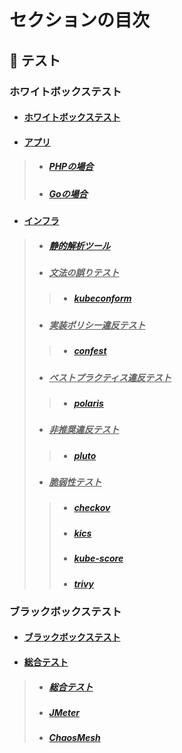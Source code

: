 

# セクションの目次

## 🧪 テスト

### ホワイトボックステスト

* #### [︎ホワイトボックステスト](https://hiroki-it.github.io/tech-notebook/testing/testing_whitebox.html)
* #### <u>アプリ</u>
> * ##### [︎PHPの場合](https://hiroki-it.github.io/tech-notebook/testing/testing_whitebox_application_php.html)
> * ##### [︎Goの場合](https://hiroki-it.github.io/tech-notebook/testing/testing_whitebox_application_go.html)
* #### <u>インフラ</u>
> * ##### [静的解析ツール](https://hiroki-it.github.io/tech-notebook/testing/testing_whitebox_infrastructure_linter.html)
> * ##### <u>文法の誤りテスト</u>
> > * ##### [kubeconform](https://hiroki-it.github.io/tech-notebook/testing/testing_whitebox_infrastructure_linter_kubeconform.html)
> * ##### <u>実装ポリシー違反テスト</u>
> > * ##### [confest](https://hiroki-it.github.io/tech-notebook/testing/testing_whitebox_infrastructure_linter_confest.html)
> * ##### <u>ベストプラクティス違反テスト</u>
> > * ##### [polaris](https://hiroki-it.github.io/tech-notebook/testing/testing_whitebox_infrastructure_linter_polaris.html)
> * ##### <u>非推奨違反テスト</u>
> > * ##### [pluto](https://hiroki-it.github.io/tech-notebook/testing/testing_whitebox_infrastructure_linter_pluto.html)
> * ##### <u>脆弱性テスト</u>
> > * ##### [checkov](https://hiroki-it.github.io/tech-notebook/testing/testing_whitebox_infrastructure_linter_checkov.html)
> > * ##### [kics](https://hiroki-it.github.io/tech-notebook/testing/testing_whitebox_infrastructure_linter_kics.html)
> > * ##### [kube-score](https://hiroki-it.github.io/tech-notebook/testing/testing_whitebox_infrastructure_linter_kube_score.html)
> > * ##### [trivy](https://hiroki-it.github.io/tech-notebook/testing/testing_whitebox_infrastructure_linter_trivy.html)

### ブラックボックステスト

* #### [︎ブラックボックステスト](https://hiroki-it.github.io/tech-notebook/testing/testing_blackbox.html)
* #### <u>総合テスト</u>
> * ##### [︎総合テスト](https://hiroki-it.github.io/tech-notebook/testing/testing_blackbox_system_test.html)
> * ##### [︎JMeter](https://hiroki-it.github.io/tech-notebook/testing/testing_blackbox_system_test_jmeter.html)
> * ##### [ChaosMesh](https://hiroki-it.github.io/tech-notebook/testing/testing_blackbox_system_test_chaos_mesh.html)

<br>
